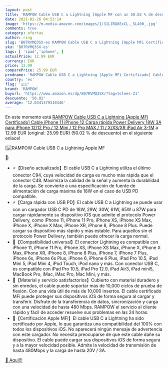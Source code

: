```yaml
---
layout: post
title: 'RAMPOW Cable USB C a Lightning [Apple MF con un 50.02 % de descuento'
date: 2021-02-26 04:53:14
image: 'https://m.media-amazon.com/images/I/31LZRQ8ExCL._SL400_.jpg'
comments: true
category: ofertas
author: ring
slug: 'B07RVMQ3SX-es RAMPOW Cable USB C a Lightning [Apple MFi Certificado]...'
sku: 'B07RVMQ3SX-es'
tags: [ 'ipad','iphone', ]
actualPrice: 12.99 EUR
currency: EUR
price: 12.99
comparePrice: 25.99 EUR
prodname: 'RAMPOW Cable USB C a Lightning [Apple MFi Certificado] Cable iPhone 11 iPhone 12 Carga rápida Power Delivery 18W 3A  para iPhone 12/12 Pro / 12 Mini / 12 Pro MAX / 11 / X/XS/XR  iPad Air 3-1M'
country: 'es'
flag: '🇪🇸'
brand: 'RAMPOW'
buyurl: 'https://www.amazon.es/dp/B07RVMQ3SX/?tag=tolees-21'
descuento: '50.02'
average: '12.0341379310346'
---
```


En este momento está [RAMPOW Cable USB C a Lightning [Apple MFi Certificado] Cable iPhone 11 iPhone 12 Carga rápida Power Delivery 18W 3A  para iPhone 12/12 Pro / 12 Mini / 12 Pro MAX / 11 / X/XS/XR  iPad Air 3-1M](https://www.amazon.es/dp/B07RVMQ3SX/?tag=tolees-21) a 12.99 EUR (original: 25.99 EUR) (50.02 %  de descuento) en el siguiente enlace!

[![RAMPOW Cable USB C a Lightning [Apple MF](https://m.media-amazon.com/images/I/31LZRQ8ExCL._SL400_.jpg)](https://www.amazon.es/dp/B07RVMQ3SX/?tag=tolees-21)

🔎:

- ⭐【Diseño actualizado】El cable USB C a Lightning utiliza el último conector C94, cuya velocidad de carga es mucho más rápida que el conector C48. Maximiza la calidad de la señal y aumenta la durabilidad de la carga. Se convierte a una especificación de fuente de alimentación de carga máxima de 18W en el caso de USB PD compatible.
- ⚡【Carga rápida con USB PD】El cable USB C a Lightning se puede usar con un cargador USB C PD de 18W, 29W, 30W, 61W, 65W u 87W para cargar rápidamente su dispositivo iOS que admite el protocolo Power Delivery, como iPhone 11, iPhone 11 Pro, iPhone XS, iPhone XS Max, iPhone X, iPhone X Max, iPhone XR, iPhone 8, iPhone 8 Plus. Puede cargar su dispositivo más rápido y más estable. Para aquellos sin el protocolo Power Delivery, también puede ofrecer la carga normal.
- 💐【Compatibilidad universal】El conector Lightning es compatible con iPhone 11, iPhone 11 Pro, iPhone XS, iPhone XS Max, iPhone X, iPhone X Max, iPhone XR, iPhone 8, iPhone 8 Plus, iPhone 7, iPhone 7 Plus, iPhone 6s, iPhone 6s Plus, iPhone 6, iPhone 6 Plus, iPad Pro 10.5, iPad Mini 5, iPad Mini 4, iPod Touch, iPod nano y más. Con conector USB C, es compatible con iPad Pro 10.5, iPad Pro 12.9, iPad Air3, iPad mini5, MacBook Pro, iMac, iMac Pro, Mac Mini, y más.
- 🛒【Material y servicio satisfactorios】Cubierto con material duradero y sin enredos, el cable puede soportar más de 10,000 ciclos de prueba de flexión. Con una vida útil de más de 10,000 insertos. El cable certificado MFi puede proteger sus dispositivos iOS de forma segura al cargar y transferir. Disfrute de la transferencia de datos, sincronización y carga con una velocidad de hasta 480 Mbps. RAMPOW el servicio al cliente rápido y fácil de acceder resuelve sus problemas en las 24 horas.
- 📱【Certificación Apple MFi】El cable USB C a Lightning ha sido certificado por Apple, lo que garantiza una compatibilidad del 100% con todos los dispositivos iOS. No aparecerá ningún mensaje de advertencia con este cargador. No necesita preocuparse de que este cable dañe su dispositivo. El cable puede cargar sus dispositivos iOS de forma segura y a la mayor velocidad posible. Admite la velocidad de transmisión de hasta 480Mbps y la carga de hasta 20V / 3A.

[🛒 Aquí!!!](https://www.amazon.es/dp/B07RVMQ3SX/?tag=tolees-21)
